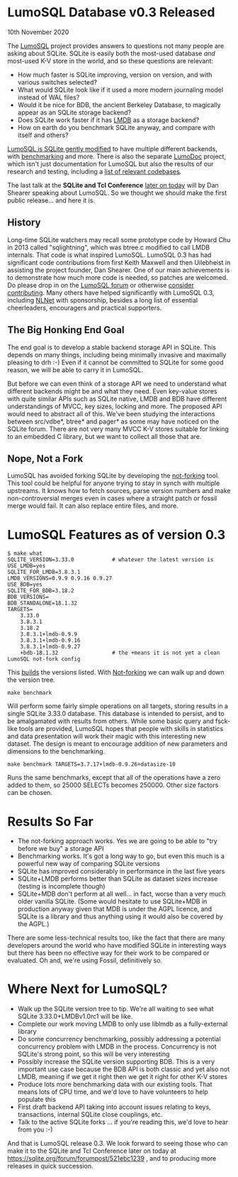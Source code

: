 # LumoSQL Database v0.3 Released

10th November 2020

The [LumoSQL](https://lumosql.org/src/lumosql) project provides answers to questions not many people 
are asking about SQLite. SQLite is easily both the most-used database *and* most-used K-V store
in the world, and so these questions are relevant:

* How much faster is SQLite improving, version on version, and with various switches selected?
* What would SQLite look like if it used a more modern journaling model instead of WAL files?
* Would it be nice for BDB, the ancient Berkeley Database, to magically appear as an SQLite storage backend?
* Does SQLite work faster if it has [LMDB](http://www.lmdb.tech/doc/) as a storage backend?
* How on earth do you benchmark SQLite anyway, and compare with itself and others?

[LumoSQL is SQLite gently modified](https://lumosql.org/src/lumosql/doc/tip/README.md) to have 
multiple different backends, with [benchmarking](https://lumosql.org/benchmarking) and more. 
There is also the separate [LumoDoc](https://lumosql.org/src/lumodoc/) 
project, which isn't just documentation for LumoSQL but also the results of our research and
testing, including a 
[list of relevant codebases](https://lumosql.org/src/lumodoc/doc/trunk/doc/lumo-relevant-knowledgebase.md). 

The last talk at the **SQLite and Tcl 
Conference** [later on today](https://sqlite.org/forum/forumpost/521ebc1239) will by Dan Shearer
speaking about LumoSQL. So we thought we should make the first public release... and here it is.

## History

Long-time SQLite watchers may recall some prototype code by Howard Chu in 2013
called "sqlightning", which was btree.c modified to call LMDB internals. That code is
what inspired LumoSQL. LumoSQL 0.3 has had significant code contributions from 
first Keith Maxwell and then Uilebheist in assisting the project founder, Dan Shearer. 
One of our main achievements is to demonstrate how much more code is needed, so patches 
are welcomed. Do please drop in on the [LumoSQL forum](https://lumosql.org/src/lumosql/forum) or otherwise
[consider contributing](https://lumosql.org/src/lumosql/doc/tip/CONTRIBUTING.md). Many 
others have helped significantly with LumoSQL 0.3, including [NLNet](https://nlnet.nl) with sponsorship,
besides a long list of essential cheerleaders, encouragers and practical supporters.

## The Big Honking End Goal

The end goal is to develop a stable backend storage API in SQLite. This depends on 
many things, including being minimally invasive and maximally pleasing to drh :-)
Even if it cannot be committed to SQLite for some good reason, we will be able to 
carry it in LumoSQL.

But before we can even think of a storage API we need to understand what
different backends might be and what they need. Even key-value stores with
quite similar APIs such as SQLite native, LMDB and BDB have different
understandings of MVCC, key sizes, locking and more. The proposed API would
need to abstract all of this. We've been studying the interactions between
src/vdbe*, btree* and pager* as some may have noticed on the SQLite forum. 
There are not very many MVCC K-V stores suitable for linking to an embedded C
library, but we want to collect all those that are.

## Nope, Not a Fork

LumoSQL has avoided forking SQLite by developing the
[not-forking](https://lumosql.org/src/not-forking) tool. This tool could 
be helpful for anyone trying to stay in synch with multiple upstreams. It
knows how to fetch sources, parse version numbers and make non-controversial merges
even in cases where a straight patch or fossil merge would fail. It can also replace
entire files, and more.

# LumoSQL Features as of version 0.3

```
$ make what
SQLITE_VERSION=3.33.0            # whatever the latest version is
USE_LMDB=yes
SQLITE_FOR_LMDB=3.8.3.1
LMDB_VERSIONS=0.9.9 0.9.16 0.9.27
USE_BDB=yes
SQLITE_FOR_BDB=3.18.2
BDB_VERSIONS=
BDB_STANDALONE=18.1.32
TARGETS=
    3.33.0
    3.8.3.1
    3.18.2
    3.8.3.1+lmdb-0.9.9
    3.8.3.1+lmdb-0.9.16
    3.8.3.1+lmdb-0.9.27
    +bdb-18.1.32                 # the +means it is not yet a clean LumoSQL not-fork config
```

This [builds](https://lumosql.org/src/lumosql/doc/tip/doc/lumo-test-build.md) the versions listed.
With [Not-forking](https://lumosql.org/src/not-forking) we can
walk up and down the version tree. 

```
make benchmark
```

Will perform some fairly simple operations on all targets, storing results in a
single SQLite 3.33.0 database.  This database is intended to persist, and to be
amalgamated with results from others. While some basic query and fsck-like
tools are provided, LumoSQL hopes that people with skills in statistics and
data presentation will work their magic with this interesting new dataset. The
design is meant to encourage addition of new parameters and dimensions to the
benchmarking.

```
make benchmark TARGETS=3.7.17+lmdb-0.9.26+datasize-10
```

Runs the same benchmarks, except that all of the operations have a zero added to them, so
25000 SELECTs becomes 250000. Other size factors can be chosen.

# Results So Far

* The not-forking approach works. Yes we are going to be able to "try before we buy" a storage API
* Benchmarking works. It's got a long way to go, but even this much is a powerful new way of
  comparing SQLite versions
* SQLite has improved considerably in performance in the last five years
* SQLite+LMDB performs better than SQLite as dataset sizes increase (testing is incomplete though)
* SQLite+MDB don't perform at all well... in fact, worse than a very much older vanilla SQLite.
  (Some would hesitate to use SQLite+MDB in production anyway given that MDB
  is under the AGPL licence, and SQLite is a library and thus anything using it would also be
  covered by the AGPL.)

There are some less-technical results too, like the fact that there are
many developers around the world who have modified SQLite in interesting ways
but there has been no effective way for their work to be compared or evaluated.
Oh and, we're using Fossil, definitively so.

# Where Next for LumoSQL?

* Walk up the SQLite version tree to tip. We're all waiting to see what SQLite 3.33.0+LMDBv1.0rc1 will be like.
* Complete our work moving LMDB to only use liblmdb as a fully-external library
* Do some concurrency benchmarking, possibly addressing a potential concurrency problem with LMDB 
  in the process. Concurrency is not SQLite's strong point, so this will be very interesting 
* Possibly increase the SQLite version supporting BDB. This is a very important use case because
  the BDB API is both classic and yet also not LMDB, meaning if we get it right then we get it
  right for other K-V stores
* Produce lots more benchmarking data with our existing tools. That means lots of CPU time, and we'd
  love to have volunteers to help populate this  
* First draft backend API taking into account issues relating to keys, transactions, internal
  SQLite close couplings, etc.
* Talk to the active SQLite forks ... if you're reading this, we'd love to hear from you :-)

And that is LumoSQL release 0.3. We look forward to seeing those who can make it to the SQLite and Tcl 
Conference later on today at https://sqlite.org/forum/forumpost/521ebc1239 , and to producing more
releases in quick succession.
